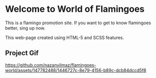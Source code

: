 <h1>Welcome to World of Flamingoes</h1>

<p>
  This is a flamingo promotion site. If you want to get to know flamingoes better, sing up now.
</p>

<p>
  This web-page created using HTML-5 and SCSS features.
</p>

<h2>Project Gif</h2>


https://github.com/nazanyilmaz/flamingoes-world/assets/147782488/1446727c-8e79-4156-b89c-dcb84dccd5f8

